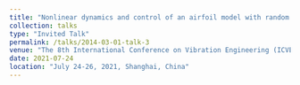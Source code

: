 ```yaml
---
title: "Nonlinear dynamics and control of an airfoil model with random fluctuations"
collection: talks
type: "Invited Talk"
permalink: /talks/2014-03-01-talk-3
venue: "The 8th International Conference on Vibration Engineering (ICVE 2021)"
date: 2021-07-24
location: "July 24-26, 2021, Shanghai, China"
---
```

